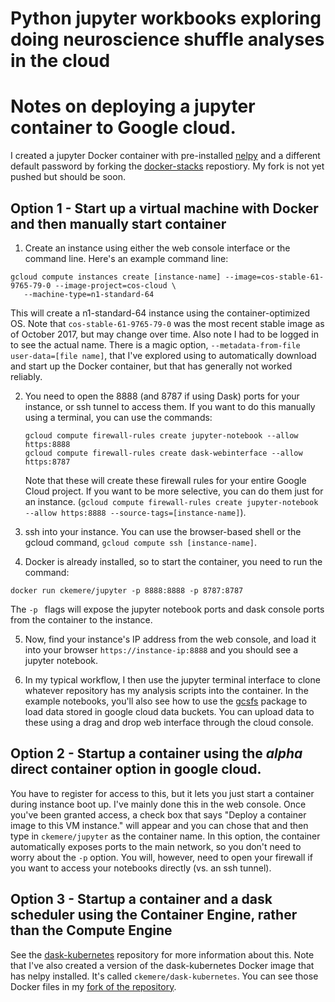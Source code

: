 # Python jupyter workbooks exploring doing neuroscience shuffle analyses in the cloud

# Notes on deploying a jupyter container to Google cloud.
I created a jupyter Docker container with pre-installed [nelpy](https://github.com/nelpy/nelpy) and a different default password by forking the [docker-stacks](https://github.com/jupyter/docker-stacks) repostiory. My fork is not yet pushed but should be soon.

## Option 1 - Start up a virtual machine with Docker and then manually start container

1. Create an instance using either the web console interface or the command line. Here's an example command line:
```
gcloud compute instances create [instance-name] --image=cos-stable-61-9765-79-0 --image-project=cos-cloud \
   --machine-type=n1-standard-64 
```
This will create a n1-standard-64 instance using the container-optimized OS. Note that ``cos-stable-61-9765-79-0`` was the most recent stable image as of October 2017, but may change over time. Also note I had to be logged in to see the actual name. There is a magic option, ``--metadata-from-file user-data=[file name]``, that I've explored using to automatically download and start up the Docker container, but that has generally not worked reliably.
   
2. You need to open the 8888 (and 8787 if using Dask) ports for your instance, or ssh tunnel to access them.
   If you want to do this manually using a terminal, you can use the commands:
   ```
   gcloud compute firewall-rules create jupyter-notebook --allow https:8888
   gcloud compute firewall-rules create dask-webinterface --allow https:8787
   ```
   Note that these will create these firewall rules for your entire Google Cloud project. If you want to be more selective, you can do them just for an instance. (``gcloud compute firewall-rules create jupyter-notebook --allow https:8888 --source-tags=[instance-name]``).
     
3. ssh into your instance. You can use the browser-based shell or the gcloud command, ``gcloud compute ssh [instance-name]``.

4. Docker is already installed, so to start the container, you need to run the command:
```
docker run ckemere/jupyter -p 8888:8888 -p 8787:8787
```
The ``-p `` flags will expose the jupyter notebook ports and dask console ports from the container to the instance.

5. Now, find your instance's IP address from the web console, and load it into your browser ``https://instance-ip:8888`` and you should see a jupyter notebook.

6. In my typical workflow, I then use the jupyter terminal interface to clone whatever repository has my analysis scripts into the container. In the example notebooks, you'll also see how to use the [gcsfs](http://gcsfs.readthedocs.io/en/latest/) package to load data stored in google cloud data buckets. You can upload data to these using a drag and drop web interface through the cloud console.

## Option 2 - Startup a container using the _alpha_ direct container option in google cloud.
You have to register for access to this, but it lets you just start a container during instance boot up. I've mainly done this in the web console. Once you've been granted access, a check box that says "Deploy a container image to this VM instance." will appear and you can chose that and then type in ``ckemere/jupyter`` as the container name. In this option, the container automatically exposes ports to the main network, so you don't need to worry about the ``-p`` option. You will, however, need to open your firewall if you want to access your notebooks directly (vs. an ssh tunnel).

## Option 3 - Startup a container and a dask scheduler using the Container Engine, rather than the Compute Engine
See the [dask-kubernetes](https://github.com/dask/dask-kubernetes) repository for more information about this. Note that I've also created a version of the dask-kubernetes Docker image that has nelpy installed. It's called
``ckemere/dask-kubernetes``. You can see those Docker files in my [fork of the repository](https://github.com/ckemere/dask-kubernetes).

     


